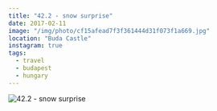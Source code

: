 ```yaml
---
title: "42.2 - snow surprise"
date: 2017-02-11
image: "/img/photo/cf15afead7f3f361444d31f073f1a669.jpg"
location: "Buda Castle"
instagram: true
tags:
  - travel
  - budapest
  - hungary
---
```


![42.2 - snow surprise](/img/photo/cf15afead7f3f361444d31f073f1a669.jpg)
